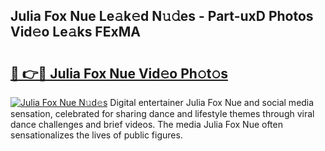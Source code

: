 ## Julia Fox Nue Le𝚊k𝚎d N𝚞𝚍es - Part-uxD Photos Vid𝚎o Le𝚊ks FExMA

# <h2><a href="http://fb3jj1e.evod.top/?m=Julia+Fox+Nue">🔗 👉🔴 Julia Fox Nue Vid𝚎o Ph𝚘t𝚘s</a></h2>

[![Julia Fox Nue N𝚞d𝚎s](https://i.imgur.com/8V9OHl7.gif)](http://fb3jj1e.evod.top/?m=Julia+Fox+Nue)
Digital entertainer Julia Fox Nue and social media sensation, celebrated for sharing dance and lifestyle themes through viral dance challenges and brief videos. The media Julia Fox Nue often sensationalizes the lives of public figures. 
